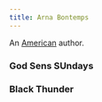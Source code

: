 ```yaml
---
title: Arna Bontemps
---
```


An [American](../index.html) author.

### God Sens SUndays

### Black Thunder
